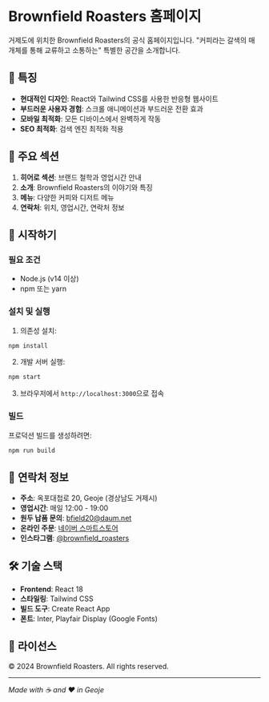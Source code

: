 # Brownfield Roasters 홈페이지

거제도에 위치한 Brownfield Roasters의 공식 홈페이지입니다. "커피라는 갈색의 매개체를 통해 교류하고 소통하는" 특별한 공간을 소개합니다.

## 🌟 특징

- **현대적인 디자인**: React와 Tailwind CSS를 사용한 반응형 웹사이트
- **부드러운 사용자 경험**: 스크롤 애니메이션과 부드러운 전환 효과
- **모바일 최적화**: 모든 디바이스에서 완벽하게 작동
- **SEO 최적화**: 검색 엔진 최적화 적용

## 🎨 주요 섹션

1. **히어로 섹션**: 브랜드 철학과 영업시간 안내
2. **소개**: Brownfield Roasters의 이야기와 특징
3. **메뉴**: 다양한 커피와 디저트 메뉴
4. **연락처**: 위치, 영업시간, 연락처 정보

## 🚀 시작하기

### 필요 조건

- Node.js (v14 이상)
- npm 또는 yarn

### 설치 및 실행

1. 의존성 설치:
```bash
npm install
```

2. 개발 서버 실행:
```bash
npm start
```

3. 브라우저에서 `http://localhost:3000`으로 접속

### 빌드

프로덕션 빌드를 생성하려면:
```bash
npm run build
```

## 📱 연락처 정보

- **주소**: 옥포대첩로 20, Geoje (경상남도 거제시)
- **영업시간**: 매일 12:00 - 19:00
- **원두 납품 문의**: bfield20@daum.net
- **온라인 주문**: [네이버 스마트스토어](https://smartstore.naver.com/brownfield)
- **인스타그램**: [@brownfield_roasters](https://www.instagram.com/brownfield_roasters/)

## 🛠 기술 스택

- **Frontend**: React 18
- **스타일링**: Tailwind CSS
- **빌드 도구**: Create React App
- **폰트**: Inter, Playfair Display (Google Fonts)

## 📄 라이선스

© 2024 Brownfield Roasters. All rights reserved.

---

*Made with ☕ and ❤️ in Geoje* 